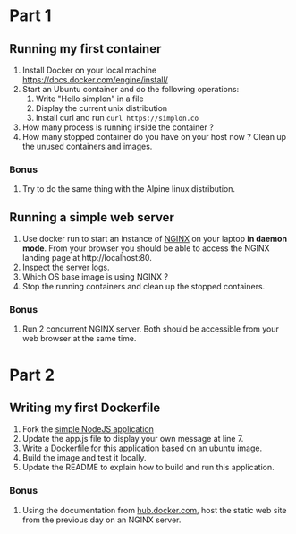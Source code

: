 # Part 1
## Running my first container

1. Install Docker on your local machine https://docs.docker.com/engine/install/
1. Start an Ubuntu container and do the following operations:
   1. Write "Hello simplon" in a file
   1. Display the current unix distribution
   1. Install curl and run `curl https://simplon.co` 
1. How many process is running inside the container ?
1. How many stopped container do you have on your host now ? Clean up the unused containers and images.

### Bonus
1. Try to do the same thing with the Alpine linux distribution.


## Running a simple web server
1. Use docker run to start an instance of [NGINX](https://hub.docker.com/_/nginx/) on your laptop **in daemon mode**. From your browser you should be able to access the NGINX landing page at http://localhost:80.
2. Inspect the server logs.
3. Which OS base image is using NGINX ?
4. Stop the running containers and clean up the stopped containers.

### Bonus
1. Run 2 concurrent NGINX server. Both should be accessible from your web browser at the same time.

# Part 2

## Writing my first Dockerfile

1. Fork the [simple NodeJS application](https://github.com/jdassonvil/simple-node-app)
2. Update the app.js file to display your own message at line 7.
3. Write a Dockerfile for this application based on an ubuntu image.
4. Build the image and test it locally.
5. Update the README to explain how to build and run this application.

### Bonus
1. Using the documentation from [hub.docker.com](https://hub.docker.com/_/nginx/), host the static web site from the previous day on an NGINX server.
